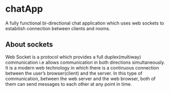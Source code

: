 # chatApp
A fully functional bi-directional chat application which uses web sockets to estabilish connection between clients and rooms.

## About sockets
Web Socket is a protocol which provides a full duplex(multiway) communication i.e allows communication in both directions simultaneously. It is a modern web technology in which there is a continuous connection between the user’s browser(client) and the server. In this type of communication, between the web server and the web browser, both of them can send messages to each other at any point in time.
